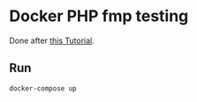 # Docker PHP fmp testing

Done after [this Tutorial](http://geekyplatypus.com/dockerise-your-php-application-with-nginx-and-php7-fpm/).

## Run

```
docker-compose up
```